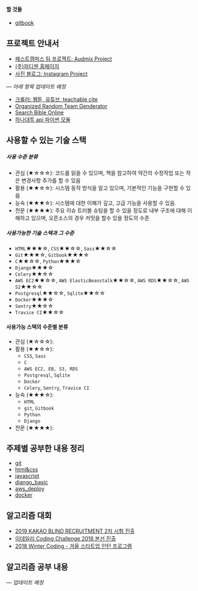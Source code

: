 
#### 할 것들
- [gitbook](https://nachwon.gitbooks.io/soundhub/content/)

## 프로젝트 안내서

- [패스트캠퍼스 팀 프로젝트: Audmix Project](./team-project-soundhub-pub.md)
- [(주)피디젠 홈페이지](./pdxenhomepage-pub.md)
- [사진 블로그: Instagram Project](./instagram-pj-pub.md)

&mdash; <cite>아래 항목 업데이트 예정</cite> 

- [크롤러: 웹툰, 유튜브, teachable cite]()
- [Organized Random Team Genderator]()
- [Search Bible Online]()
- [하나대투 api 파이썬 모듈]()


## 사용할 수 있는 기술 스택

##### 사용 수준 분류
- 관심 (&#9733;&#9734;&#9734;&#9734;): 코드를 읽을 수 있으며, 책을 참고하여 약간의 수정작업 또는 작은 변경사항 추가를 할 수 있음
- 활용 (&#9733;&#9733;&#9734;&#9734;): 시스템 동작 방식을 알고 있으며, 기본적인 기능을 구현할 수 있음
- 능숙 (&#9733;&#9733;&#9733;&#9734;): 시스템에 대한 이해가 깊고, 고급 기능을 사용할 수 있음.
- 전문 (&#9733;&#9733;&#9733;&#9733;): 주요 이슈 트러블 슈팅을 할 수 있을 정도로 내부 구조에 대해 이해하고 있으며, 오픈소스의 경우 커밋을 할수 있을 정도의 수준

##### 사용가능한 기술 스택과 그 수준
- `HTML`&#9733;&#9733;&#9733;&#9734;, `CSS`&#9733;&#9733;&#9734;&#9734;, `Sass`&#9733;&#9733;&#9734;&#9734;
- `Git`&#9733;&#9733;&#9733;&#9734;, `Gitbook`&#9733;&#9733;&#9733;&#9734;
- `C`&#9733;&#9733;&#9734;&#9734;, `Python`&#9733;&#9733;&#9733;&#9734;
- `Django`&#9733;&#9733;&#9733;&#9734;
- `Celery`&#9733;&#9733;&#9734;&#9734;
- `AWS EC2`&#9733;&#9733;&#9734;&#9734;, `AWS ElasticBeanstalk`&#9733;&#9733;&#9734;&#9734;, `AWS RDS`&#9733;&#9733;&#9734;&#9734;, `AWS S2`&#9733;&#9733;&#9734;&#9734;
- `Postgresql`&#9733;&#9733;&#9734;&#9734;, `Sqlite`&#9733;&#9733;&#9734;&#9734;
- `Docker`&#9733;&#9733;&#9733;&#9734;
- `Sentry`&#9733;&#9733;&#9734;&#9734;
- `Travice CI`&#9733;&#9733;&#9734;&#9734;

#### 사용가능 스택의 수준별 분류
- 관심 (&#9733;&#9734;&#9734;&#9734;):
- 활용 (&#9733;&#9733;&#9734;&#9734;):
	- `CSS`, `Sass`
	- `C`
	- `AWS EC2, EB, S3, RDS`
	- `Postgresql`, `Sqlite`
	- `Docker`
	- `Celery`, `Sentry`, `Travice CI`
- 능숙 (&#9733;&#9733;&#9733;&#9734;):
	- `HTML`
	- `git`, `Gitbook`
	- `Python`
	- `Django`
- 전문 (&#9733;&#9733;&#9733;&#9733;):

## 주제별 공부한 내용 정리

* [git](./git-pub.md)
* [html&css](./html-css-pub.md)
* [javascript](./javascript-pub.md)
* [django_basic](./django-basic-pub.md)
* [aws_deploy](./aws-deploy-pub.md)
* [docker](docker-pub.md)

## 알고리즘 대회

- [2019 KAKAO BLIND RECRUITMENT 2차 시험 진출](https://programmers.co.kr/competitions/79/2019-2nd-kakao-blind-recruitment)
- [이데일리 Coding Challenge 2018 본선 진출](https://coding.edaily.co.kr/schedule/schedule.php)
- [2018 Winter Coding - 겨울 스타트업 인턴 프로그램](https://programmers.co.kr/competitions/86/2018%20Winter%20Coding%20겨울%20스타트업%20인턴%20프로그램)

## 알고리즘 공부 내용

&mdash; <cite>업데이트 예정</cite> 
